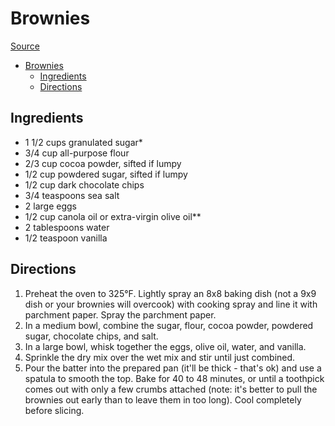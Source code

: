 # Brownies

[Source](https://www.loveandlemons.com/brownies-recipe/)

- [Brownies](#brownies)
  - [Ingredients](#ingredients)
  - [Directions](#directions)

## Ingredients

- 1 1/2 cups granulated sugar*
- 3/4 cup all-purpose flour
- 2/3 cup cocoa powder, sifted if lumpy
- 1/2 cup powdered sugar, sifted if lumpy
- 1/2 cup dark chocolate chips
- 3/4 teaspoons sea salt
- 2 large eggs
- 1/2 cup canola oil or extra-virgin olive oil**
- 2 tablespoons water
- 1/2 teaspoon vanilla

## Directions

1. Preheat the oven to 325°F. Lightly spray an 8x8 baking dish (not a 9x9 dish or your brownies will overcook) with cooking spray and line it with parchment paper. Spray the parchment paper.
1. In a medium bowl, combine the sugar, flour, cocoa powder, powdered sugar, chocolate chips, and salt.
1. In a large bowl, whisk together the eggs, olive oil, water, and vanilla.
1. Sprinkle the dry mix over the wet mix and stir until just combined.
1. Pour the batter into the prepared pan (it'll be thick - that's ok) and use a spatula to smooth the top. Bake for 40 to 48 minutes, or until a toothpick comes out with only a few crumbs attached (note: it's better to pull the brownies out early than to leave them in too long). Cool completely before slicing.
